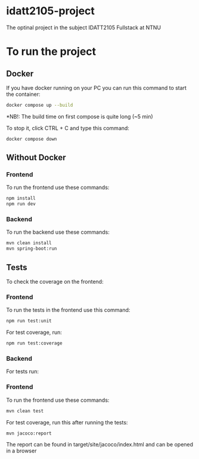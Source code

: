# idatt2105-project
The optinal project in the subject IDATT2105 Fullstack at NTNU

# To run the project

## Docker
If you have docker running on your PC you can run this command to start the container:
```sh
docker compose up --build
```
*NB!: The build time on first compose is quite long (~5 min) 

To stop it, click CTRL + C and type this command:
```sh
docker compose down
```

## Without Docker
### Frontend
To run the frontend use these commands:
```sh
npm install
npm run dev
```

### Backend
To run the backend use these commands:
```sh
mvn clean install
mvn spring-boot:run
```

## Tests
To check the coverage on the frontend:
### Frontend
To run the tests in the frontend use this command:
```sh
npm run test:unit
```

For test coverage, run:
```sh
npm run test:coverage
```

### Backend
For tests run: 
### Frontend
To run the frontend use these commands:
```sh
mvn clean test
```

For test coverage, run this after running the tests:
```sh
mvn jacoco:report
```
The report can be found in target/site/jacoco/index.html and can be opened in a browser